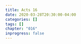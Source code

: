 ```yaml
---
title: Acts 16
date: 2020-03-28T20:30:00-04:00
categories: []
tags: []
chapter: "016"
inprogress: false
---
```


